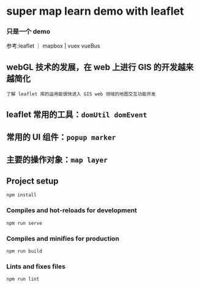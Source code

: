 # super map learn demo with leaflet

### 只是一个 demo 
参考:leaflet ｜ mapbox | vuex vueBus

## webGL 技术的发展，在 web 上进行 GIS 的开发越来越简化
``了解 leaflet 库的运用能很快进入 GIS web 领域的地图交互功能开发``

## leaflet 常用的工具：` domUtil domEvent  `
## 常用的 UI 组件：` popup marker `
## 主要的操作对象：`map layer `


## Project setup
```
npm install
```

### Compiles and hot-reloads for development
```
npm run serve
```

### Compiles and minifies for production
```
npm run build
```

### Lints and fixes files
```
npm run lint
```

